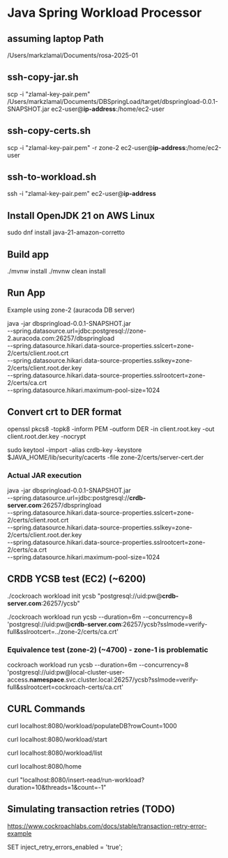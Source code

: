 # Java Spring Workload Processor

## assuming laptop Path
/Users/markzlamal/Documents/rosa-2025-01

## ssh-copy-jar.sh

scp -i "zlamal-key-pair.pem" /Users/markzlamal/Documents/DBSpringLoad/target/dbspringload-0.0.1-SNAPSHOT.jar ec2-user@**ip-address**:/home/ec2-user

## ssh-copy-certs.sh

scp -i "zlamal-key-pair.pem" -r zone-2 ec2-user@**ip-address**:/home/ec2-user

## ssh-to-workload.sh

ssh -i "zlamal-key-pair.pem" ec2-user@**ip-address**

## Install OpenJDK 21 on AWS Linux

sudo dnf install java-21-amazon-corretto

## Build app

./mvnw install
./mvnw clean install

## Run App

Example using zone-2 (auracoda DB server)

java -jar dbspringload-0.0.1-SNAPSHOT.jar \
--spring.datasource.url=jdbc:postgresql://zone-2.auracoda.com:26257/dbspringload \
--spring.datasource.hikari.data-source-properties.sslcert=zone-2/certs/client.root.crt \
--spring.datasource.hikari.data-source-properties.sslkey=zone-2/certs/client.root.der.key \
--spring.datasource.hikari.data-source-properties.sslrootcert=zone-2/certs/ca.crt \
--spring.datasource.hikari.maximum-pool-size=1024


## Convert crt to DER format

openssl pkcs8 -topk8 -inform PEM -outform DER -in client.root.key -out client.root.der.key -nocrypt

sudo keytool -import -alias crdb-key -keystore $JAVA_HOME/lib/security/cacerts -file zone-2/certs/server-cert.der

### Actual JAR execution
java -jar dbspringload-0.0.1-SNAPSHOT.jar \
--spring.datasource.url=jdbc:postgresql://**crdb-server.com**:26257/dbspringload \
--spring.datasource.hikari.data-source-properties.sslcert=zone-2/certs/client.root.crt \
--spring.datasource.hikari.data-source-properties.sslkey=zone-2/certs/client.root.der.key \
--spring.datasource.hikari.data-source-properties.sslrootcert=zone-2/certs/ca.crt \
--spring.datasource.hikari.maximum-pool-size=1024



## CRDB YCSB test (EC2) (~6200)

./cockroach workload init ycsb "postgresql://uid:pw@**crdb-server.com**:26257/ycsb"

./cockroach workload run ycsb --duration=6m --concurrency=8 'postgresql://uid:pw@**crdb-server.com**:26257/ycsb?sslmode=verify-full&sslrootcert=../zone-2/certs/ca.crt'

### Equivalence test (zone-2) (~4700) - zone-1 is problematic
cockroach workload run ycsb --duration=6m --concurrency=8 'postgresql://uid:pw@local-cluster-user-access.**namespace**.svc.cluster.local:26257/ycsb?sslmode=verify-full&sslrootcert=cockroach-certs/ca.crt'


## CURL Commands

curl localhost:8080/workload/populateDB?rowCount=1000

curl localhost:8080/workload/start

curl localhost:8080/workload/list

curl localhost:8080/home

curl "localhost:8080/insert-read/run-workload?duration=10&threads=1&count=-1"

## Simulating transaction retries (TODO)

https://www.cockroachlabs.com/docs/stable/transaction-retry-error-example

SET inject_retry_errors_enabled = 'true';

